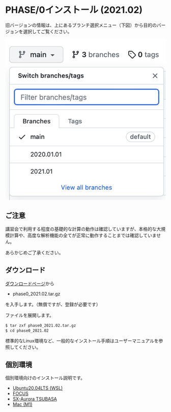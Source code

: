 # PHASE/0インストール (2021.02)

旧バージョンの情報は、上にあるブランチ選択メニュー（下図）から目的のバージョンを選択してご覧ください。

![ブランチ選択](./branches.png)
## ご注意

講習会で利用する程度の基礎的な計算の動作は確認していますが、本格的な大規模計算や、高度な解析機能の全てが正常に動作することまでは確認していません。

あらかじめご了承ください。

## ダウンロード

[ダウンロードページ](https://azuma.nims.go.jp/cms1/downloads/software)から

- phase0_2021.02.tar.gz

を入手します。（無償ですが、登録が必要です）

ファイルを展開します。

```
$ tar zxf phase0_2021.02.tar.gz
$ cd phase0_2021.02
```

標準的なLinux環境など、一般的なインストール手順はユーザーマニュアルを参照してください。


## 個別環境

個別環境向けのインストール説明です。

- [Ubuntu20.04LTS (WSL)](./WSL/README.md)
- [FOCUS](./FOCUS/README.md)
- [SX-Aurora TSUBASA](./Aurora/README.md)
- [Mac (M1)](./Mac_M1/README.md)
